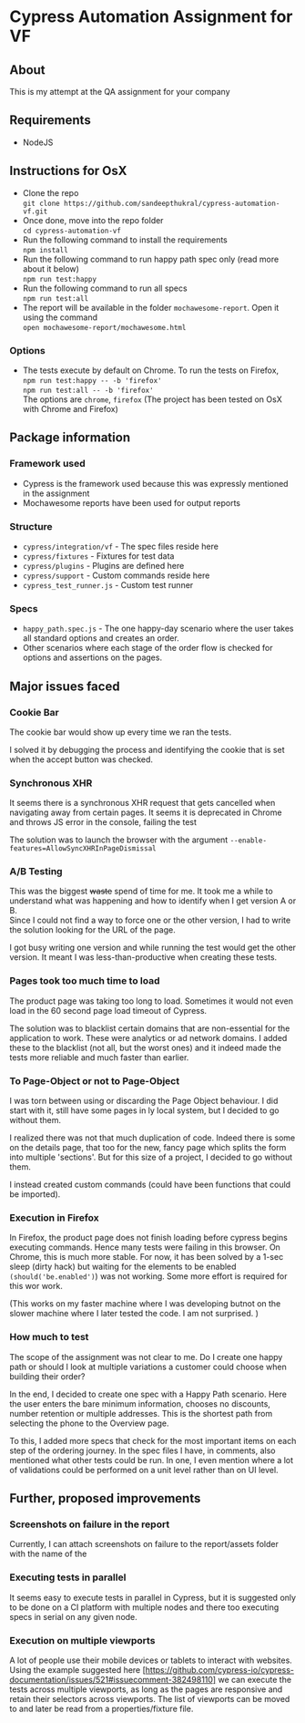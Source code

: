 # Cypress Automation Assignment for VF

## About
This is my attempt at the QA assignment for your company

## Requirements
- NodeJS

## Instructions for OsX
- Clone the repo \
`git clone https://github.com/sandeepthukral/cypress-automation-vf.git`
- Once done, move into the repo folder\
`cd cypress-automation-vf`
- Run the following command to install the requirements \
`npm install`
- Run the following command to run happy path spec only (read more about it below)\
`npm run test:happy`
- Run the following command to run all specs\
`npm run test:all`
- The report will be available in the folder `mochawesome-report`. Open it using the command \
`open mochawesome-report/mochawesome.html`

### Options
- The tests execute by default on Chrome. To run the tests on Firefox,\
`npm run test:happy -- -b 'firefox'`\
`npm run test:all -- -b 'firefox'`\
The options are `chrome`, `firefox`
(The project has been tested on OsX with Chrome and Firefox)


## Package information

### Framework used
- Cypress is the framework used because this was expressly mentioned in the assignment
- Mochawesome reports have been used for output reports

### Structure
- `cypress/integration/vf` - The spec files reside here
- `cypress/fixtures` - Fixtures for test data
- `cypress/plugins` - Plugins are defined here
- `cypress/support` - Custom commands reside here
- `cypress_test_runner.js` - Custom test runner


### Specs
- `happy_path.spec.js` - The one happy-day scenario where the user takes all standard options and creates an order.
- Other scenarios where each stage of the order flow is checked for options and assertions on the pages.

## Major issues faced

### Cookie Bar
The cookie bar would show up every time we ran the tests.

I solved it by debugging the process and identifying the cookie that is set when the accept button was checked.

### Synchronous XHR
It seems there is a synchronous XHR request that gets cancelled when navigating away from certain pages. It seems it is deprecated in Chrome and throws JS error in the console, failing the test

The solution was to launch the browser with the argument `--enable-features=AllowSyncXHRInPageDismissal`

### A/B Testing
This was the biggest ~~waste~~ spend of time for me. It took me a while to understand what was happening and how to identify when I get version A or B.\
Since I could not find a way to force one or the other version, I had to write the solution looking for the URL of the page.

I got busy writing one version and while running the test would get the other version. It meant I was less-than-productive when creating these tests.

### Pages took too much time to load
The product page was taking too long to load. Sometimes it would not even load in the 60 second page load timeout of Cypress.

The solution was to blacklist certain domains that are non-essential for the application to work. These were analytics or ad network domains. I added these to the blacklist (not all, but the worst ones) and it indeed made the tests more reliable and much faster than earlier.

### To Page-Object or not to Page-Object
I was torn between using or discarding the Page Object behaviour. I did start with it, still have some pages in ly local system, but I decided to go without them.

I realized there was not that much duplication of code. Indeed there is some on the details page, that too for the new, fancy page which splits the form into multiple 'sections'. But for this size of a project, I decided to go without them.

I instead created custom commands (could have been functions that could be imported).

### Execution in Firefox
In Firefox, the product page does not finish loading before cypress begins executing commands. Hence many tests were failing in this browser.
On Chrome, this is much more stable.
For now, it has been solved by a 1-sec sleep (dirty hack) but waiting for the elements to be enabled `(should('be.enabled')`) was not working. Some more effort is required for this wor work.

(This works on my faster machine where I was developing butnot on the slower machine where I later tested the code. I am not surprised. )

### How much to test

The scope of the assignment was not clear to me. Do I create one happy path or should I look at multiple variations a customer could choose when building their order?

In the end, I decided to create one spec with a Happy Path scenario. Here the user enters the bare minimum information, chooses no discounts, number retention or multiple addresses. This is the shortest path from selecting the phone to the Overview page.

To this, I added more specs that check for the most important items on each step of the ordering journey. In the spec files I have, in comments, also mentioned what other tests could be run. In one, I even mention where a lot of validations could be performed on a unit level rather than on UI level.

## Further, proposed improvements

### Screenshots on failure in the report
Currently, I can attach screenshots on failure to the report/assets folder with the name of the

### Executing tests in parallel
It seems easy to execute tests in parallel in Cypress, but it is suggested only to be done on a CI platform with multiple nodes and there too executing specs in serial on any given node.

### Execution on multiple viewports
A lot of people use their mobile devices or tablets to interact with websites. Using the example suggested here [https://github.com/cypress-io/cypress-documentation/issues/521#issuecomment-382498110] we can execute the tests across multiple viewports, as long as the pages are responsive and retain their selectors across viewports. The list of viewports can be moved to and later be read from a properties/fixture file.